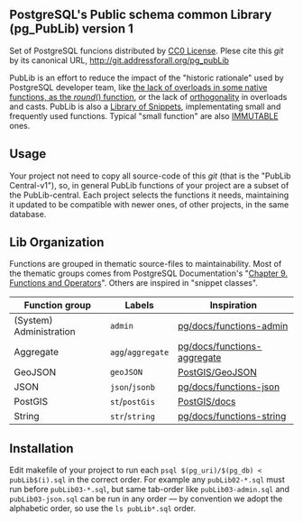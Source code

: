 ## PostgreSQL's Public schema common Library (pg_PubLib) version 1

Set of PostgreSQL funcions distributed by [CC0 License](https://creativecommons.org/publicdomain/zero/1.0/).
Plese cite this *git* by its canonical URL, http://git.addressforall.org/pg_pubLib

PubLib is an effort to reduce the impact of the "historic rationale" used by PostgreSQL developer team,
like [the lack of overloads in some native functions, as the *round*() function](https://stackoverflow.com/a/20934099/287948),
or the lack of [orthogonality](https://en.wikipedia.org/wiki/Orthogonal_instruction_set) in overloads and casts.
PubLib is also a [Library of Snippets](https://wiki.postgresql.org/wiki/Category:Library_Snippets),
implementating small and frequently used functions.
Typical  "small function" are also [IMMUTABLE](https://www.postgresql.org/docs/current/xfunc-volatility.html) ones.

## Usage

Your project not need to copy all source-code of this *git* (that is the "PubLib Central-v1"), so,
in general PubLib functions of your project are a subset of the PubLib-central.
Each project selects the functions it needs, maintaining it updated to be compatible with newer ones,
of other projects, in the same database.

## Lib Organization

Functions are grouped in thematic source-files to maintainability.
Most of the thematic groups comes from PostgreSQL Documentation's "[Chapter 9. Functions and Operators](https://www.postgresql.org/docs/current/functions.html)". Others are inspired in "snippet classes".  

Function group         | Labels | Inspiration
-----------------------|--------------|------------
(System) Administration  |  `admin`     |  [pg/docs/functions-admin](https://www.postgresql.org/docs/current/functions-admin.html)
Aggregate  |  `agg`/`aggregate`     |  [pg/docs/functions-aggregate](https://www.postgresql.org/docs/current/functions-aggregate.html)
GeoJSON  |  `geoJSON`     |  [PostGIS/GeoJSON](https://postgis.net/docs/ST_GeomFromGeoJSON.html)
JSON  |  `json`/`jsonb`     |  [pg/docs/functions-json](https://www.postgresql.org/docs/current/functions-admin.html)
PostGIS  |  `st`/`postGis`     |  [PostGIS/docs](https://postgis.net/docs/reference.html)
String  |  `str`/`string`     |  [pg/docs/functions-string](https://www.postgresql.org/docs/current/functions-string.html)

## Installation

Edit makefile of your project to run each `psql $(pg_uri)/$(pg_db) < pubLib$(i).sql` in the correct order. For example any `pubLib02-*.sql` must run before `pubLib03-*.sql`, but same tab-order like `pubLib03-admin.sql` and `pubLib03-json.sql` can be run in any order &mdash; by convention we adopt the alphabetic order, so use the `ls pubLib*.sql` order.

